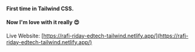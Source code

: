 #### First time in Tailwind CSS.
#### Now I'm love with it really 😍
Live Website: [https://rafi-riday-edtech-tailwind.netlify.app/](https://rafi-riday-edtech-tailwind.netlify.app/)
